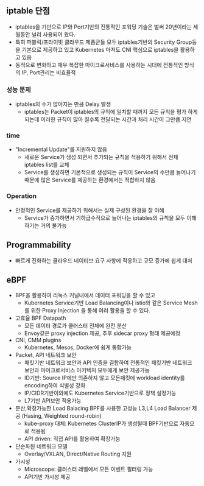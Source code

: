## iptable 단점
- iptables을 기반으로 IP와 Port기반의 전통적인 포워딩 기술은 벌써 20년이라는 세월동안 널리 사용되어 왔다.
- 특히 퍼블릭/프라이빗 클라우드 제품군들 모두 iptables기반의 Security Group등을 기본으로 제공하고 있고 Kubernetes 마저도 CNI 핵심으로 iptables을 활용하고 있음
- 동적으로 변화하고 매우 복잡한 마이크로서비스를 사용하는 시대에 전통적인 방식의 IP, Port관리는 비효율적
### 성능 문제
- iptables의 수가 많아지는 만큼 Delay 발생
  - iptables는 Packet이 iptables의 규칙에 일치할 때까지 모든 규칙을 평가 하게 되는데 이러한 규칙이 많아 질수록 전달되는 시간과 처리 시간이 그만큼 지연
### time
- "Incremental Update"를 지원하지 않음
  - 새로운 Service가 생성 되면서 추가되는 규칙을 적용하기 위해서 전체 iptables list를 교체
  - Service를 생성하면 기본적으로 생성되는 규칙이 Service의 수만큼 늘어나기 때문에 많은 Service를 제공하는 환경에서는 적합하지 않음
### Operation
- 안정적인 Service를 제공하기 위해서는 실제 구성된 환경을 잘 이해
  - Service가 증가하면서 기하급수적으로 늘어나는 iptables의 규칙을 모두 이해하기는 거의 불가능

## Programmability
- 빠르게 진화하는 클라우드 네이티브 요구 사항에 적응하고 규모 증가에 쉽게 대처

## eBPF
- BPF을 활용하여 리눅스 커널내에서 데이터 포워딩을 할 수 있고
  - Kubernetes Service기반 Load Balancing이나 istio와 같은 Service Mesh를 위한 Proxy Injection 을 통해 여러 활용을 할 수 있다. 
- 고효율 BPF Datapath
  - 모든 데이터 경로가 클러스터 전체에 완전 분산
  - Envoy같은 proxy injection 제공, 추후 sidecar proxy 형태 제공예정
- CNI, CMM plugins
  - Kubernetes, Mesos, Docker에 쉽게 통합가능
- Packet, API 네트워크 보안
  - 패킷기반 네트워크 보안과 API 인증을 결합하여 전통적인 패킷기반 네트워크 보안과 마이크로서비스 아키텍처 모두에게 보안 제공가능
  - ID기반: Source IP에만 의존하지 않고 모든패킷에 workload identity를 encoding하여 식별성 강화
  - IP/CIDR기반이외에도 Kubernetes Service기반으로 정책 설정가능
  - L7기반 API보안 적용가능
- 분산,확장가능한 Load Balacing BPF를 사용한 고성능 L3,L4 Load Balancer 제공 (Hasing, Weighted round-robin)
  - kube-proxy 대체: Kubernetes ClusterIP가 생성될때 BPF기반으로 자동으로 적용됨
  - API driven: 직접 API를 활용하여 확장가능
- 단순화된 네트워크 모델
  - Overlay/VXLAN, Direct/Native Routing 지원
- 가시성
  - Microscope: 클러스터 레벨에서 모든 이벤트 필터링 가능
  - API기반 가시성 제공






